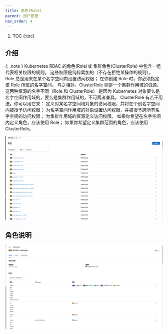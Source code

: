 ```yaml
---
title: 角色(Role)
parent: 用户管理
nav_order: 4
---
```


1. TOC
{:toc}

## 介绍

{: .note }
Kubernetes RBAC 的角色(Role)或 集群角色(ClusterRole) 中包含一组代表相关权限的规则。 这些权限是纯粹累加的（不存在拒绝某操作的规则）。
Role 总是用来在某个名字空间内设置访问权限； 在你创建 Role 时，你必须指定该 Role 所属的名字空间。
与之相对，ClusterRole 则是一个集群作用域的资源。这两种资源的名字不同（Role 和 ClusterRole） 是因为 Kubernetes 对象要么是名字空间作用域的，要么是集群作用域的，不可两者兼具。
ClusterRole 有若干用法。你可以用它来：
定义对某名字空间域对象的访问权限，并将在个别名字空间内被授予访问权限；
为名字空间作用域的对象设置访问权限，并被授予跨所有名字空间的访问权限；
为集群作用域的资源定义访问权限。
如果你希望在名字空间内定义角色，应该使用 Role； 如果你希望定义集群范围的角色，应该使用 ClusterRole。

![](imgs/roles.png)


## 角色说明

![](imgs/role.png)